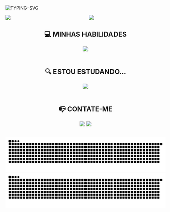 ![TYPING-SVG](https://readme-typing-svg.demolab.com?font=Fira+Code&size=33&pause=1000&color=blue&width=1000&lines=Hello+💙+Welcome+to+my+Page+👩🏻‍💻+I'm+suemoron)

<a href="https://github.com/suemoron">
  <img align="left" width="48%" src="https://github-readme-stats.vercel.app/api?username=suemoron&show_icons=true&theme=tokyonight&include_all_commits=true&count_private=true"/>
</a>
<a href="https://github.com/suemoron">
  <img align="right" width="48%" src="https://github-readme-stats.vercel.app/api/top-langs/?username=suemoron&layout=compact&langs_count=16&theme=tokyonight"/>
</a>
<br clear="both"/>

<div align="center"><h2>💻 MINHAS HABILIDADES </h2></div>
<div >
   <div align="center"><img src="https://skillicons.dev/icons?i=git,vscode,html,css,bootstrap,python&theme=light"/></div>
</div><br>
<div align="center"><h2>🔍 ESTOU ESTUDANDO...</h2></div>
<div>
  <div align="center"><img src="https://skillicons.dev/icons?i=javascript,react,nodejs,python&theme=light"/></div>
</div><br>

<div align="center"><h2>📭 CONTATE-ME</h2></div>
<div>
  <div align="center"> 
  <a href = "mailto:suellenmmoron@gmail.com"><img src="https://img.shields.io/badge/-Gmail-%23333?style=for-the-badge&logo=gmail&logoColor=white" target="_blank"></a>
  <a href="https://www.linkedin.com/in/suellenmoron/" target="_blank"><img src="https://img.shields.io/badge/-LinkedIn-%230077B5?style=for-the-badge&logo=linkedin&logoColor=white" target="_blank"></a>

  </div>
</div><br>

![github contribution grid snake animation](https://raw.githubusercontent.com/yyle88/yyle88/snake/github-contribution-grid-snake-dark.svg#gh-dark-mode-only)
![github contribution grid snake animation](https://raw.githubusercontent.com/yyle88/yyle88/snake/github-contribution-grid-snake.svg#gh-light-mode-only)
